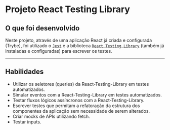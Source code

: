# Projeto React Testing Library



## O que foi desenvolvido

Neste projeto, através de uma aplicação React já criada e configurada (Trybe), foi utilizado o [`Jest`](https://jestjs.io/) e a biblioteca [`React Testing Library`](https://testing-library.com/) (também já instaladas e configuradas) para escrever os testes.

---

## Habilidades

* Utilizar os seletores (queries) da React-Testing-Library em testes automatizados.
* Simular eventos com a React-Testing-Library em testes automatizados.
* Testar fluxos lógicos assíncronos com a React-Testing-Library.
* Escrever testes que permitam a refatoração da estrutura dos componentes da aplicação sem necessidade de serem alterados.
* Criar mocks de APIs utilizando fetch.
* Testar inputs.
